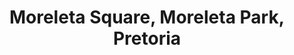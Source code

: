---
title: Moreleta Square, Moreleta Park, Pretoria
url: /moreleta-square-moreleta-park-pretoria/
latitude: -25.808
longitude: 28.298
---
